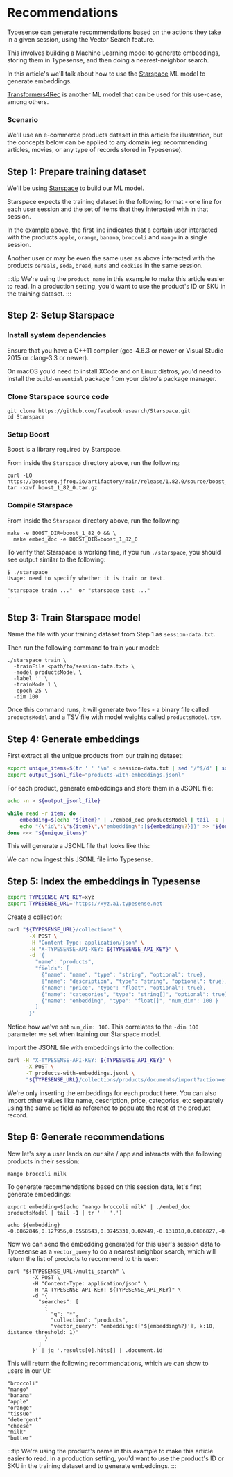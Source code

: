# Recommendations

Typesense can generate recommendations based on the actions they take in a given session, using the <RouterLink :to="`/${$site.themeConfig.typesenseLatestVersion}/api/vector-search.html`">Vector Search</RouterLink> feature.

This involves building a Machine Learning model to generate <RouterLink :to="`/${$site.themeConfig.typesenseLatestVersion}/api/vector-search.html#what-is-an-embedding`">embeddings</RouterLink>, storing them in Typesense, and then doing a nearest-neighbor search.

In this article's we'll talk about how to use the [Starspace](https://ai.meta.com/tools/starspace/) ML model to generate embeddings. 

[Transformers4Rec](https://github.com/NVIDIA-Merlin/Transformers4Rec) is another ML model that can be used for this use-case, among others. 

### Scenario

We'll use an e-commerce products dataset in this article for illustration, but the concepts below can be applied to any domain (eg: recommending articles, movies, or any type of records stored in Typesense).

## Step 1: Prepare training dataset

We'll be using [Starspace](https://ai.meta.com/tools/starspace/) to build our ML model. 

Starspace expects the training dataset in the following format - one line for each user session and the set of items that they interacted with in that session.

<Tabs :tabs="['session-data.txt']">
  <template v-slot:session-data.txt>

```
apple orange banana broccoli mango
cereals soda bread nuts cookies
tissue detergent butter cheese milk eggs
ice_cream milk pancake_mix muffins
```
  </template>
</Tabs>

In the example above, the first line indicates that a certain user interacted with the products `apple`, `orange`, `banana`, `broccoli` and `mango` in a single session.

Another user or may be even the same user as above interacted with the products `cereals`, `soda`, `bread`, `nuts` and `cookies` in the same session.

:::tip
We're using the `product_name` in this example to make this article easier to read.
In a production setting, you'd want to use the product's ID or SKU in the training dataset.
:::

## Step 2: Setup Starspace

### Install system dependencies

Ensure that you have a C++11 compiler (gcc-4.6.3 or newer or Visual Studio 2015 or clang-3.3 or newer).

On macOS you'd need to install XCode and on Linux distros, you'd need to install the `build-essential` package from your distro's package manager.

### Clone Starspace source code

```shell
git clone https://github.com/facebookresearch/Starspace.git
cd Starspace
```

### Setup Boost

Boost is a library required by Starspace. 

From inside the `Starspace` directory above, run the following:

```shell
curl -LO https://boostorg.jfrog.io/artifactory/main/release/1.82.0/source/boost_1_82_0.tar.gz
tar -xzvf boost_1_82_0.tar.gz
```

### Compile Starspace

From inside the `Starspace` directory above, run the following:

```shell
make -e BOOST_DIR=boost_1_82_0 && \
  make embed_doc -e BOOST_DIR=boost_1_82_0
```

To verify that Starspace is working fine, if you run `./starspace`, you should see output similar to the following:

```shellsession
$ ./starspace
Usage: need to specify whether it is train or test.

"starspace train ..."  or "starspace test ..."
...
```

## Step 3: Train Starspace model

Name the file with your training dataset from Step 1 as `session-data.txt`.

Then run the following command to train your model:

```shell
./starspace train \
  -trainFile <path/to/session-data.txt> \
  -model productsModel \
  -label '' \
  -trainMode 1 \
  -epoch 25 \
  -dim 100
```

Once this command runs, it will generate two files - a binary file called `productsModel` and a TSV file with model weights called `productsModel.tsv`.

## Step 4: Generate embeddings

First extract all the unique products from our training dataset:

```bash
export unique_items=$(tr ' ' '\n' < session-data.txt | sed '/^$/d' | sort -u)
export output_jsonl_file="products-with-embeddings.jsonl"
```

For each product, generate embeddings and store them in a JSONL file:

```bash
echo -n > ${output_jsonl_file}

while read -r item; do
    embedding=$(echo "${item}" | ./embed_doc productsModel | tail -1 | tr ' ' ',')
    echo "{\"id\":\"${item}\",\"embedding\":[${embedding%?}]}" >> "${output_jsonl_file}"
done <<< "${unique_items}"
```

This will generate a JSONL file that looks like this:

<Tabs :tabs="['products-with-embeddings.jsonl']">
  <template v-slot:products-with-embeddings.jsonl>

```json lines
{"id":"apple","embedding":[-0.129717,0.173566,0.105385,0.0413297,-0.0290213,-0.0255852,0.0825889,-0.0261474,-0.0672213,-0.020061,-0.0227523,-0.232531,0.126667,0.053292,0.0092951,-0.117847,-0.0203866,0.067803,0.0669588,-0.0958568,-0.126915,0.120737,0.0547092,0.00512978,0.0257105,-0.0784047,-0.0348654,-0.125596,0.087177,0.132318,0.151595,-0.0326471,-0.169206,-0.00846743,0.184474,-0.148861,0.0110634,-0.0613974,0.0422888,-0.137809,0.0259965,-0.0851748,0.0202873,-0.120347,0.182447,0.110794,-0.200759,0.130639,-0.157653,-0.0173171,0.101569,-0.224391,-0.0160616,-0.0754992,-0.0967191,0.00498547,-0.144638,0.046945,-0.11333,-0.0533871,0.0118368,0.0670858,-0.0714718,-0.0474113,0.0123388,0.0553516,-0.163903,0.0201541,-0.0880148,0.0344916,-0.0213696,0.111026,0.0823451,-0.0152207,0.0427815,0.00890293,-0.163427,-0.165768,0.0409641,0.0668304,0.0868884,-0.0690655,-0.120059,-0.157864,-0.12657,0.0895369,-0.0551588,-0.138711,-0.0834502,0.0384778,-0.122425,0.00729352,-0.108975,-0.201364,-0.0596544,-0.0512629,-0.0172166,-0.147633,0.048211,0.0167111]}
{"id":"banana","embedding":[-0.151976,0.167556,0.0984403,0.0582992,-0.0267645,-0.0632901,0.0818063,-0.0577236,-0.0661825,-0.0224044,-0.0083418,-0.235444,0.106222,0.098582,-0.0422992,-0.16124,-0.0754309,0.0859816,0.0505005,-0.0773229,-0.0878463,0.126327,0.0319473,0.0662375,0.0288876,-0.099176,-0.0356668,-0.118937,0.085241,0.145321,0.127992,-0.0275212,-0.164231,0.007687,0.15164,-0.149566,0.0513335,-0.0522685,0.00915292,-0.127394,0.0438007,-0.0371664,0.0524856,-0.126597,0.187275,0.0891057,-0.229951,0.138657,-0.146845,0.0245155,0.0622531,-0.22075,-0.0497431,-0.0837679,-0.092076,0.00150625,-0.158956,-0.00107306,-0.104141,-0.0596481,0.00658634,0.0868983,-0.0158821,-0.0623965,0.0369001,0.0743422,-0.218009,0.0531221,-0.033627,0.036802,-0.0232749,0.149437,0.0692087,0.0290572,-0.00513245,-0.0166902,-0.162802,-0.15936,0.0567595,0.101776,0.125398,-0.114981,-0.0962633,-0.110599,-0.0872082,0.0987341,-0.0343689,-0.0974114,-0.0465906,0.00473119,-0.133105,0.0337405,-0.0637639,-0.194511,-0.0586302,0.0310114,0.004405,-0.108879,-0.0131596,0.0469659]}
...
```
  </template>
</Tabs>

We can now ingest this JSONL file into Typesense.

## Step 5: Index the embeddings in Typesense

```bash
export TYPESENSE_API_KEY=xyz
export TYPESENSE_URL='https://xyz.a1.typesense.net'
```

Create a collection:

```bash
curl "${TYPESENSE_URL}/collections" \
       -X POST \
       -H "Content-Type: application/json" \
       -H "X-TYPESENSE-API-KEY: ${TYPESENSE_API_KEY}" \
       -d '{
         "name": "products",
         "fields": [
           {"name": "name", "type": "string", "optional": true},
           {"name": "description", "type": "string", "optional": true},
           {"name": "price", "type": "float", "optional": true},
           {"name": "categories", "type": "string[]", "optional": true},
           {"name": "embedding", "type": "float[]", "num_dim": 100 }
         ]
       }'
```

Notice how we've set `num_dim: 100`. This correlates to the `-dim 100` parameter we set when training our Starspace model.

Import the JSONL file with embeddings into the collection:

```bash
curl -H "X-TYPESENSE-API-KEY: ${TYPESENSE_API_KEY}" \
      -X POST \
      -T products-with-embeddings.jsonl \
      "${TYPESENSE_URL}/collections/products/documents/import?action=emplace"
```

We're only inserting the embeddings for each product here. You can also import other values like name, description, price, categories, etc separately using the same `id` field as reference to populate the rest of the product record.

## Step 6: Generate recommendations

Now let's say a user lands on our site / app and interacts with the following products in their session:

```
mango broccoli milk
```

To generate recommendations based on this session data, let's first generate embeddings:

```shell
export embedding=$(echo "mango broccoli milk" | ./embed_doc productsModel | tail -1 | tr ' ' ',')
```

```shell
echo ${embedding}
-0.0862846,0.127956,0.0558543,0.0745331,0.02449,-0.131018,0.0886827,-0.0571893,-0.0398686,-0.0116799,-0.0164978,-0.173818,0.0478985,0.109211,-0.0826394,-0.177671,-0.219366,0.180478,-0.0140154,-0.0237589,-0.010896,0.115979,-0.044924,0.129452,-0.0111529,-0.0978542,-0.121468,-0.0700872,-0.0190036,0.116127,0.0617186,-0.0463324,-0.172141,0.0302211,0.0610366,-0.0831281,0.04558,-0.00370933,-0.107602,-0.0394414,0.0334175,0.0429023,0.133572,-0.124658,0.225743,-0.0156787,-0.284864,0.148183,-0.0508378,0.175489,-0.0417769,-0.0920536,-0.0443016,-0.0838343,-0.0694042,-0.0333535,-0.108574,-0.0894618,-0.022049,-0.0500605,-0.0234268,0.00732048,0.0817547,0.00764651,0.0285933,0.100818,-0.229398,0.0508415,0.117766,-0.0289333,-0.0493134,0.167664,0.0696889,0.115228,-0.0609508,-0.12562,-0.0450054,-0.0648439,0.0817176,0.169663,0.133255,-0.111001,-0.0467052,-0.0373238,0.005385,0.111311,-0.0171787,0.0311545,0.0474074,-0.0301008,-0.0555648,0.0776044,-0.0287841,-0.162136,-0.0511268,0.174767,-0.0169033,-0.0223623,-0.140496,0.154727
```

Now we can send the embedding generated for this user's session data to Typesense as a `vector_query` to do a nearest neighbor search, which will return the list of products to recommend to this user:

```shell
curl "${TYPESENSE_URL}/multi_search" \
        -X POST \
        -H "Content-Type: application/json" \
        -H "X-TYPESENSE-API-KEY: ${TYPESENSE_API_KEY}" \
        -d '{
          "searches": [
            {
              "q": "*",
              "collection": "products",
              "vector_query": "embedding:(['${embedding%?}'], k:10, distance_threshold: 1)"
            }
          ]
        }' | jq '.results[0].hits[] | .document.id'
```

This will return the following recommendations, which we can show to users in our UI:

```
"broccoli"
"mango"
"banana"
"apple"
"orange"
"tissue"
"detergent"
"cheese"
"milk"
"butter"
```

:::tip
We're using the product's name in this example to make this article easier to read.
In a production setting, you'd want to use the product's ID or SKU in the training dataset and to generate embeddings.
:::